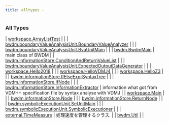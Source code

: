 ```yaml
---
title: alltypes - 
---
```


### All Types

| [workspace.ArrayListTest](../workspace/-array-list-test/index.html) |  |
| [bwdm.boundaryValueAnalysisUnit.BoundaryValueAnalyzer](../bwdm.boundary-value-analysis-unit/-boundary-value-analyzer/index.html) |  |
| [bwdm.boundaryValueAnalysisUnit.BvaUnitMain](../bwdm.boundary-value-analysis-unit/-bva-unit-main/index.html) |  |
| [bwdm.BwdmMain](../bwdm/-bwdm-main/index.html) | main class of BWDM |
| [bwdm.informationStore.ConditionAndReturnValueList](../bwdm.information-store/-condition-and-return-value-list/index.html) |  |
| [bwdm.boundaryValueAnalysisUnit.ExpectedOutputDataGenerator](../bwdm.boundary-value-analysis-unit/-expected-output-data-generator/index.html) |  |
| [workspace.Hello2018](../workspace/-hello2018/index.html) |  |
| [workspace.HelloVDMJ4](../workspace/-hello-v-d-m-j4/index.html) |  |
| [workspace.HelloZ3](../workspace/-hello-z3/index.html) |  |
| [bwdm.informationStore.IfElseExprSyntaxTree](../bwdm.information-store/-if-else-expr-syntax-tree/index.html) |  |
| [bwdm.informationStore.IfNode](../bwdm.information-store/-if-node/index.html) |  |
| [bwdm.informationStore.InformationExtractor](../bwdm.information-store/-information-extractor/index.html) | information what got from VDM++ specification file by syntax analyse with VDMJ |
| [workspace.Main](../workspace/-main/index.html) |  |
| [bwdm.informationStore.Node](../bwdm.information-store/-node/index.html) |  |
| [bwdm.informationStore.ReturnNode](../bwdm.information-store/-return-node/index.html) |  |
| [bwdm.symbolicExecutionUnit.SeUnitMain](../bwdm.symbolic-execution-unit/-se-unit-main/index.html) |  |
| [bwdm.symbolicExecutionUnit.SymbolicExecutioner](../bwdm.symbolic-execution-unit/-symbolic-executioner/index.html) |  |
| [external.TimeMeasure](../external/-time-measure/index.html) | 処理速度を管理するクラス. |
| [bwdm.Util](../bwdm/-util/index.html) |  |

